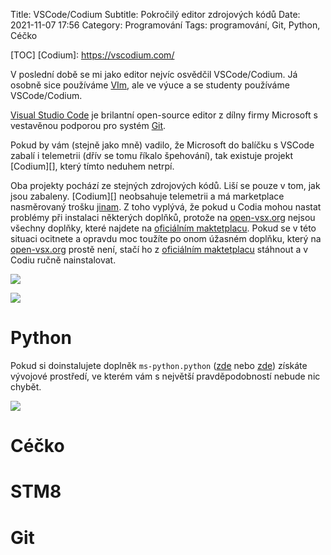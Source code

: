 Title: VSCode/Codium
Subtitle: Pokročilý editor zdrojových kódů
Date: 2021-11-07 17:56
Category: Programování
Tags: programování, Git, Python, Céčko


[TOC]
[Codium]: https://vscodium.com/

V poslední době se mi jako editor nejvíc osvědčil VSCode/Codium. Já osobně
sice používáme [VIm](https://cs.wikipedia.org/wiki/Vim), ale ve výuce a se studenty
používáme VSCode/Codium.

[Visual Studio Code](https://code.visualstudio.com) je brilantní open-source editor 
z dílny firmy Microsoft s vestavěnou podporou pro systém
[Git]({filename}/git.md).

Pokud by vám (stejně jako mně) vadilo, že Microsoft do balíčku s VSCode zabalí
i telemetrii (dřív se tomu říkalo špehování), tak existuje projekt
[Codium][], který tímto neduhem netrpí.

Oba projekty pochází ze stejných zdrojových kódů. Liší se pouze v tom, jak jsou
zabaleny. [Codium][] neobsahuje telemetrii a má marketplace nasměrovaný trošku
[jinam](https://open-vsx.org/extension/ms-python/python). Z toho vyplývá, že pokud 
u Codia mohou nastat problémy při instalaci některých doplňků, protože
na [open-vsx.org](https://open-vsx.org/) nejsou všechny doplňky, které najdete
na [oficiálním maktetplacu](https://marketplace.visualstudio.com/vscode).
Pokud se v této situaci ocitnete a opravdu moc toužíte po onom úžasném doplňku, který
na [open-vsx.org](https://open-vsx.org/) prostě není, stačí ho 
z  [oficiálním maktetplacu](https://marketplace.visualstudio.com/vscode) stáhnout
a v Codiu ručně nainstalovat.

![]({static}/images/vscode_marketplace.png)

![]({static}/images/install-VSIX.png)

Python
========
Pokud si doinstalujete doplněk 
`ms-python.python`
([zde](https://marketplace.visualstudio.com/items?itemName=ms-python.python) nebo
[zde]())
získáte vývojové prostředí, ve kterém vám s největší pravděpodobností nebude nic 
chybět.


![]({static}/images/ms-python.png)

Céčko
=================

STM8
=======


Git
=======
